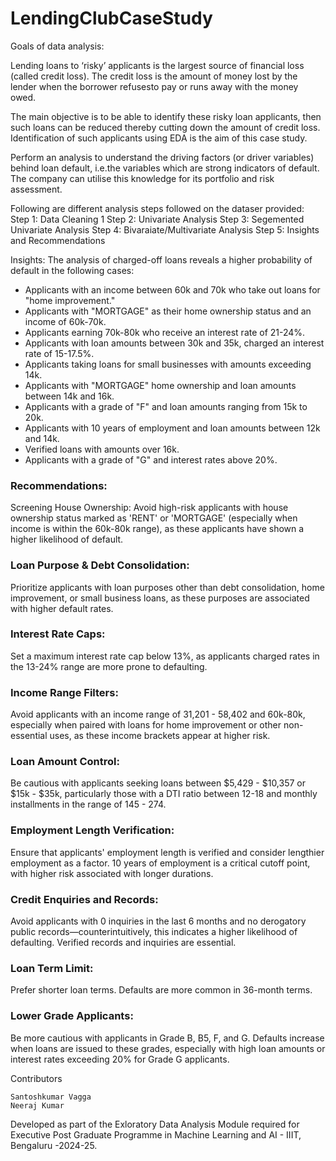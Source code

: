 # LendingClubCaseStudy

Goals of data analysis:

Lending loans to ‘risky’ applicants is the largest source of financial loss
(called credit loss). The credit loss is the amount of money lost by the lender 
when the borrower refusesto pay or runs away with the money owed.  

The main objective is to be able to identify these risky loan applicants, 
then such loans can be reduced thereby cutting down the amount of credit loss. 
Identification of such applicants using EDA is the aim of this case study.   

Perform an analysis to understand the driving factors (or driver variables)
behind loan default, i.e.the variables which are strong indicators of default.  
The company can utilise this knowledge for its portfolio and risk assessment. 

Following are different analysis steps followed on the dataser provided:
Step 1: Data Cleaning 1
Step 2: Univariate Analysis
Step 3: Segemented Univariate Analysis
Step 4: Bivaraiate/Multivariate Analysis
Step 5: Insights and Recommendations

Insights:
The analysis of charged-off loans reveals a higher probability of default in the following cases:

- Applicants with an income between 60k and 70k who take out loans for "home improvement."
- Applicants with "MORTGAGE" as their home ownership status and an income of 60k-70k.
- Applicants earning 70k-80k who receive an interest rate of 21-24%.
- Applicants with loan amounts between 30k and 35k, charged an interest rate of 15-17.5%.
- Applicants taking loans for small businesses with amounts exceeding 14k.
- Applicants with "MORTGAGE" home ownership and loan amounts between 14k and 16k.
- Applicants with a grade of "F" and loan amounts ranging from 15k to 20k.
- Applicants with 10 years of employment and loan amounts between 12k and 14k.
- Verified loans with amounts over 16k.
- Applicants with a grade of "G" and interest rates above 20%.

### Recommendations:
Screening House Ownership:
 Avoid high-risk applicants with house ownership status marked as 'RENT' or 'MORTGAGE' (especially when income is within the 60k-80k range), as these applicants have shown a higher likelihood of default.
 
### Loan Purpose & Debt Consolidation:
 Prioritize applicants with loan purposes other than debt consolidation, home improvement, or small business loans, as these purposes are associated with higher default rates.
 
### Interest Rate Caps:
Set a maximum interest rate cap below 13%, as applicants charged rates in the 13-24% range are more prone to defaulting.

### Income Range Filters:
Avoid applicants with an income range of 31,201 - 58,402 and 60k-80k, especially when paired with loans for home improvement or other non-essential uses, as these income brackets appear at higher risk.

### Loan Amount Control:
Be cautious with applicants seeking loans between $5,429 - $10,357 or $15k - $35k, particularly those with a DTI ratio between 12-18 and monthly installments in the range of 145 - 274.

### Employment Length Verification:
Ensure that applicants' employment length is verified and consider lengthier employment as a factor. 10 years of employment is a critical cutoff point, with higher risk associated with longer durations.

### Credit Enquiries and Records:
Avoid applicants with 0 inquiries in the last 6 months and no derogatory public records—counterintuitively, this indicates a higher likelihood of defaulting. Verified records and inquiries are essential.

### Loan Term Limit:
Prefer shorter loan terms. Defaults are more common in 36-month terms.

### Lower Grade Applicants:
Be more cautious with applicants in Grade B, B5, F, and G. 
Defaults increase when loans are issued to these grades, especially with high loan amounts or interest rates exceeding 20% for Grade G applicants.



Contributors

    Santoshkumar Vagga
    Neeraj Kumar

Developed as part of the Exloratory Data Analysis Module required for Executive Post Graduate Programme in Machine Learning and AI - IIIT, Bengaluru -2024-25.
